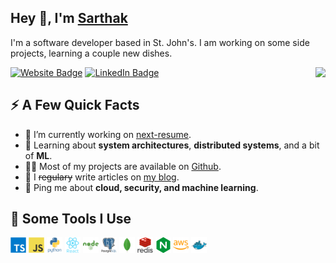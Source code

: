 <h2>Hey 👋, I'm <a href="https://sarthak.page">Sarthak</a></h2>
<p>I'm a software developer based in St. John's. I am working on some side projects, learning a couple new dishes.</p>
<p><a href="https://sarthak.page"><img src="https://img.shields.io/badge/-sarthak.page-4E69C8?style=flat-square&amp;labelColor=4E69C8&amp;logo=Firefox&amp;link=https://sarthak.page" alt="Website Badge"></a>
 <a href="https://www.linkedin.com/in/sarthakgandhi1/"><img src="https://img.shields.io/badge/-@sarthakgandhi1-0077B5?style=flat-square&amp;labelColor=0077B5&amp;logo=LinkedIn&amp;link=https://www.linkedin.com/in/sarthakgandhi1/" alt="LinkedIn Badge"></a>
<img align="right" src="https://media1.giphy.com/media/13HgwGsXF0aiGY/giphy.gif" />
<h2>⚡️ A Few Quick Facts</h2>
<ul>
<li>🔭 I’m currently working on <a href="https://nextresume.app">next-resume</a>.</li>
<li>🧐 Learning about <strong>system architectures</strong>, <strong>distributed systems</strong>, and a bit of <strong>ML</strong>.</li>
<li>👨‍💻 Most of my projects are available on <a href="https://github.com/sgandhi15">Github</a>.</li>
<li>📝 I <del>regulary</del> write articles on <a href="https://sarthak.page">my blog</a>.</li>
<li>💬 Ping me about <strong>cloud, security, and machine learning</strong>.</li>
</ul>

<h2>🚀 Some Tools I Use</h2>
<p align="left">
<img src="https://raw.githubusercontent.com/devicons/devicon/master/icons/typescript/typescript-original.svg" alt="typescript" width="25" height="25" />
<img src="https://raw.githubusercontent.com/devicons/devicon/master/icons/javascript/javascript-original.svg" alt="javascript" width="25" height="25" />
<img src="https://raw.githubusercontent.com/devicons/devicon/master/icons/python/python-original-wordmark.svg" alt="python" width="25" height="25" />
<img src="https://raw.githubusercontent.com/devicons/devicon/master/icons/react/react-original-wordmark.svg" alt="react" width="25" height="25" />
<img src="https://raw.githubusercontent.com/devicons/devicon/master/icons/nodejs/nodejs-plain-wordmark.svg" alt="nodejs" width="25" height="25" />
<img src="https://raw.githubusercontent.com/devicons/devicon/master/icons/postgresql/postgresql-original-wordmark.svg" alt="postgresql" width="25" height="25" />
<img src="https://raw.githubusercontent.com/devicons/devicon/master/icons/mongodb/mongodb-original.svg" alt="mongodb" width="25" height="25" />
<img src="https://raw.githubusercontent.com/devicons/devicon/master/icons/redis/redis-original-wordmark.svg" alt="redis" width="25" height="25" />
<img src="https://raw.githubusercontent.com/devicons/devicon/master/icons/nginx/nginx-original.svg" alt="nginx" width="25" height="25" />
<img src="https://raw.githubusercontent.com/devicons/devicon/master/icons/amazonwebservices/amazonwebservices-plain-wordmark.svg" alt="aws" width="25" height="25" />
<img src="https://raw.githubusercontent.com/devicons/devicon/master/icons/docker/docker-original.svg" alt="Docker" width="25" height="25" />
</p>
